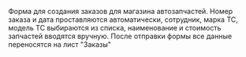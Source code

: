 Форма для создания заказов для магазина автозапчастей. Номер заказа и дата проставляются автоматически, сотрудник, марка ТС, модель ТС выбираются из списка, наименование и стоимость запчастей вводятся вручную. После отправки формы все данные переносятся на лист "Заказы"
